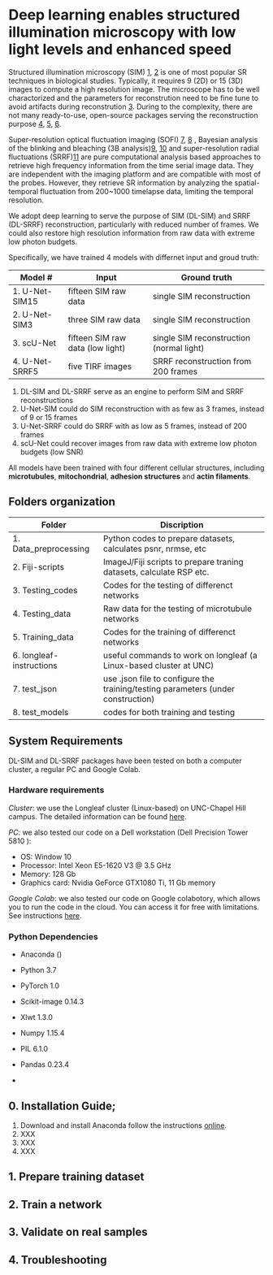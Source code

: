 # Deep learning enables structured illumination microscopy with low light levels and enhanced speed
Structured illumination microscopy (SIM) [1](https://onlinelibrary.wiley.com/doi/full/10.1046/j.1365-2818.2000.00710.x), [2](https://www.ncbi.nlm.nih.gov/pmc/articles/PMC2397368/)  is one of most popular SR techniques in biological studies. Typically, it requires 9 (2D) or 15 (3D) images to compute a high resolution image. The microscope has to be well charactorized and the parameters for reconstrution need to be fine tune to avoid artifacts during reconstrution [3](https://www.sciencedirect.com/science/article/pii/S003040181831054X?via%3Dihub). During to the complexity, there are not many ready-to-use, open-source packages serving the reconstruction purpose [4](https://academic.oup.com/bioinformatics/article/32/2/318/1744618), [5](https://ieeexplore.ieee.org/document/7400963), [6](https://www.nature.com/articles/ncomms10980). 

Super-resolution optical fluctuation imaging (SOFI) [7](https://www.ncbi.nlm.nih.gov/pubmed/20018714), [8](https://www.ncbi.nlm.nih.gov/pubmed/20940780) , Bayesian analysis of the blinking and bleaching (3B analysis)[9](https://www.ncbi.nlm.nih.gov/pubmed/22138825?dopt=Abstract&holding=npg), [10](https://www.nature.com/articles/nmeth.2342)  and super-resolution radial fluctuations (SRRF)[11](https://www.nature.com/articles/ncomms12471)  are pure computational analysis based approaches to retrieve high frequency information from the time serial image data. They are independent with the imaging platform and are compatible with most of the probes. However, they retrieve SR information by analyzing the spatial-temporal fluctuation from 200~1000 timelapse data, limiting the temporal resolution.

We adopt deep learning to serve the purpose of SIM (DL-SIM) and SRRF (DL-SRRF) reconstruction, particularly with reduced number of frames. We could also restore high resolution information from raw data with extreme low photon budgets. 

   
Specifically, we have trained 4 models with differnet input and groud truth:

|Model #             |Input                        |           Ground truth    |
|---                 |---                          |--- |
|1. U-Net-SIM15      |fifteen SIM raw data                  | single SIM reconstruction |
|2. U-Net-SIM3       |three SIM raw data                    | single SIM reconstruction |
|3. scU-Net          |fifteen SIM raw data (low light)       | single SIM reconstruction (normal light) |
|4. U-Net-SRRF5      |five TIRF images              | SRRF reconstruction from 200 frames |

1. DL-SIM and DL-SRRF serve as an engine to perform SIM and SRRF reconstructions
2. U-Net-SIM could do SIM reconstruction with as few as 3 frames, instead of 9 or 15 frames
3. U-Net-SRRF could do SRRF with as low as 5 frames, instead of 200 frames
4. scU-Net  could recover images from raw data with extreme low photon budgets (low SNR)

All models have been trained with four different cellular structures, including **microtubules**, **mitochondrial**, **adhesion structures** and **actin filaments**. 

## Folders organization

|Folder              |Discription   |
| --- | --- |                   
|1. Data_preprocessing| Python codes to prepare datasets, calculates psnr, nrmse, etc|
|2. Fiji-scripts     | ImageJ/Fiji scripts to prepare traning datasets, calculate RSP etc.|
|3. Testing_codes| Codes for the testing of differenct networks|
|4. Testing_data| Raw data for the testing of microtubule networks|
|5. Training_data| Codes for the training of differenct networks|
|6. longleaf-instructions | useful commands to work on longleaf (a Linux-based cluster at UNC)|
|7. test_json| use .json file to configure the training/testing parameters (under construction)
|8. test_models | codes for both training and testing|


## System Requirements
DL-SIM and DL-SRRF packages have been tested on both a computer cluster, a regular PC and Google Colab. 
### Hardware requirements
*Cluster*: we use the Longleaf cluster (Linux-based) on UNC-Chapel Hill campus. The detailed information can be found [here](https://its.unc.edu/research-computing/longleaf-cluster/). 

*PC*: we also tested our code on a Dell workstation (Dell Precision Tower 5810 ):
- OS: Window 10
- Processor:  Intel Xeon E5-1620 V3 @ 3.5 GHz
- Memory: 128 Gb
- Graphics card: Nvidia GeForce GTX1080 Ti, 11 Gb memory

*Google Colab*: we also tested our code on Google colabotory, which allows you to run the code in the cloud. You can access it for free with limitations. See instructions [here](). 

### Python Dependencies
- Anaconda ()
- Python 3.7
- PyTorch 1.0
- Scikit-image 0.14.3
- Xlwt 1.3.0
- Numpy 1.15.4
- PIL 6.1.0
- Pandas 0.23.4

- 


## 0. Installation Guide;

1. Download and install Anaconda follow the instructions [online](https://www.anaconda.com/distribution/). 
2. XXX
3. XXX
4. XXX

## 1. Prepare training dataset

## 2. Train a network

## 3. Validate on real samples

## 4. Troubleshooting

